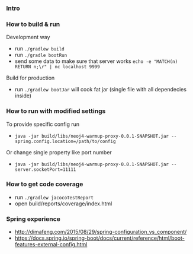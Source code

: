 ### Intro

### How to build & run

Development way

 - run `./gradlew build`
 - run `./gradle bootRun`
 - send some data to make sure that server works `echo -e "MATCH(n) RETURN n;\r" | nc localhost 9999`

Build for production

 - run `./gradlew bootJar` will cook fat jar (single file with all dependecies inside)

### How to run with modified settings

To provide specific config run

 - `java -jar build/libs/neoj4-warmup-proxy-0.0.1-SNAPSHOT.jar --spring.config.location=/path/to/config`

Or change single property like port number

 - `java -jar build/libs/neoj4-warmup-proxy-0.0.1-SNAPSHOT.jar --server.socketPort=11111`

### How to get code coverage

 - run `./gradlew jacocoTestReport`
 - open build/reports/coverage/index.html

### Spring experience
 - http://dimafeng.com/2015/08/29/spring-configuration_vs_component/
 - https://docs.spring.io/spring-boot/docs/current/reference/html/boot-features-external-config.html
